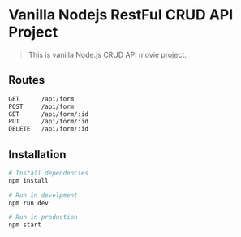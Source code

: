 # Vanilla Nodejs RestFul CRUD API Project 
> This is vanilla Node.js CRUD API movie project.

## Routes
```bash
GET      /api/form
POST     /api/form
GET      /api/form/:id
PUT      /api/form/:id
DELETE   /api/form/:id

```

## Installation

```bash
# Install dependencies
npm install

# Run in develpment
npm run dev

# Run in production
npm start
```
